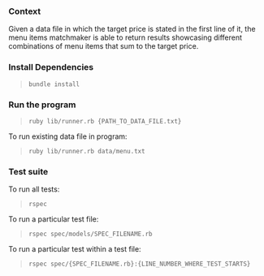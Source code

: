 ### Context 
Given a data file in which the target price is stated in the first line of it, the menu items matchmaker is able to return results showcasing different combinations of menu items that sum to the target price.

### Install Dependencies
> `bundle install`

### Run the program
> `ruby lib/runner.rb {PATH_TO_DATA_FILE.txt}`

To run existing data file in program:
> `ruby lib/runner.rb data/menu.txt`

### Test suite

To run all tests:
> `rspec`

To run a particular test file:
> `rspec spec/models/SPEC_FILENAME.rb`

To run a particular test within a test file:
> `rspec spec/{SPEC_FILENAME.rb}:{LINE_NUMBER_WHERE_TEST_STARTS}`

